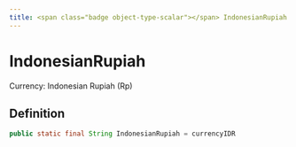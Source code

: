 ```yaml
---
title: <span class="badge object-type-scalar"></span> IndonesianRupiah
---
```

# <span class="badge object-type-scalar"></span> IndonesianRupiah

Currency: Indonesian Rupiah (Rp)

## Definition

```java
public static final String IndonesianRupiah = currencyIDR
```
